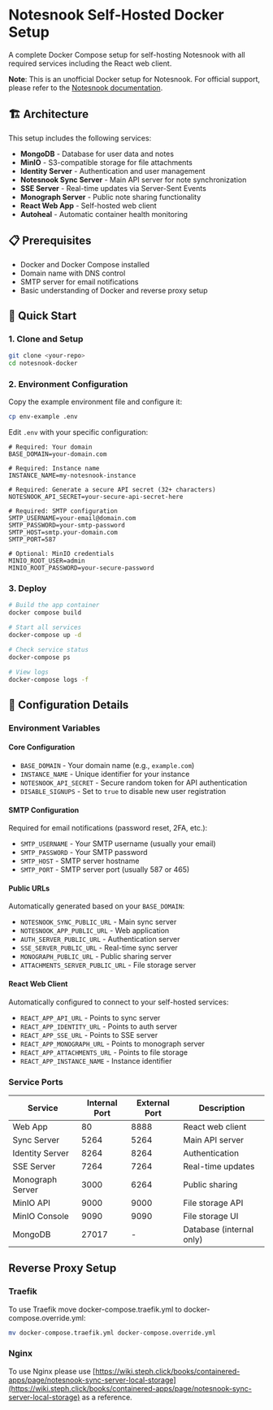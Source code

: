 # Notesnook Self-Hosted Docker Setup

A complete Docker Compose setup for self-hosting Notesnook with all required services including the React web client.

**Note**: This is an unofficial Docker setup for Notesnook. For official support, please refer to the [Notesnook documentation](https://help.notesnook.com/).

## 🏗️ Architecture

This setup includes the following services:

- **MongoDB** - Database for user data and notes
- **MinIO** - S3-compatible storage for file attachments
- **Identity Server** - Authentication and user management
- **Notesnook Sync Server** - Main API server for note synchronization
- **SSE Server** - Real-time updates via Server-Sent Events
- **Monograph Server** - Public note sharing functionality
- **React Web App** - Self-hosted web client
- **Autoheal** - Automatic container health monitoring

## 📋 Prerequisites

- Docker and Docker Compose installed
- Domain name with DNS control
- SMTP server for email notifications
- Basic understanding of Docker and reverse proxy setup

## 🚀 Quick Start

### 1. Clone and Setup

```bash
git clone <your-repo>
cd notesnook-docker
```

### 2. Environment Configuration

Copy the example environment file and configure it:

```bash
cp env-example .env
```

Edit `.env` with your specific configuration:

```env
# Required: Your domain
BASE_DOMAIN=your-domain.com

# Required: Instance name
INSTANCE_NAME=my-notesnook-instance

# Required: Generate a secure API secret (32+ characters)
NOTESNOOK_API_SECRET=your-secure-api-secret-here

# Required: SMTP configuration
SMTP_USERNAME=your-email@domain.com
SMTP_PASSWORD=your-smtp-password
SMTP_HOST=smtp.your-domain.com
SMTP_PORT=587

# Optional: MinIO credentials
MINIO_ROOT_USER=admin
MINIO_ROOT_PASSWORD=your-secure-password
```

### 3. Deploy

```bash
# Build the app container
docker compose build

# Start all services
docker-compose up -d

# Check service status
docker-compose ps

# View logs
docker-compose logs -f
```

## 🔧 Configuration Details

### Environment Variables

#### Core Configuration

- `BASE_DOMAIN` - Your domain name (e.g., `example.com`)
- `INSTANCE_NAME` - Unique identifier for your instance
- `NOTESNOOK_API_SECRET` - Secure random token for API authentication
- `DISABLE_SIGNUPS` - Set to `true` to disable new user registration

#### SMTP Configuration

Required for email notifications (password reset, 2FA, etc.):

- `SMTP_USERNAME` - Your SMTP username (usually your email)
- `SMTP_PASSWORD` - Your SMTP password
- `SMTP_HOST` - SMTP server hostname
- `SMTP_PORT` - SMTP server port (usually 587 or 465)

#### Public URLs

Automatically generated based on your `BASE_DOMAIN`:

- `NOTESNOOK_SYNC_PUBLIC_URL` - Main sync server
- `NOTESNOOK_APP_PUBLIC_URL` - Web application
- `AUTH_SERVER_PUBLIC_URL` - Authentication server
- `SSE_SERVER_PUBLIC_URL` - Real-time sync server
- `MONOGRAPH_PUBLIC_URL` - Public sharing server
- `ATTACHMENTS_SERVER_PUBLIC_URL` - File storage server

#### React Web Client

Automatically configured to connect to your self-hosted services:

- `REACT_APP_API_URL` - Points to sync server
- `REACT_APP_IDENTITY_URL` - Points to auth server
- `REACT_APP_SSE_URL` - Points to SSE server
- `REACT_APP_MONOGRAPH_URL` - Points to monograph server
- `REACT_APP_ATTACHMENTS_URL` - Points to file storage
- `REACT_APP_INSTANCE_NAME` - Instance identifier

### Service Ports

| Service | Internal Port | External Port | Description |
|---------|---------------|---------------|-------------|
| Web App | 80 | 8888 | React web client |
| Sync Server | 5264 | 5264 | Main API server |
| Identity Server | 8264 | 8264 | Authentication |
| SSE Server | 7264 | 7264 | Real-time updates |
| Monograph Server | 3000 | 6264 | Public sharing |
| MinIO API | 9000 | 9000 | File storage API |
| MinIO Console | 9090 | 9090 | File storage UI |
| MongoDB | 27017 | - | Database (internal only) |

## Reverse Proxy Setup

### Traefik

To use Traefik move docker-compose.traefik.yml to docker-compose.override.yml:

``` bash
mv docker-compose.traefik.yml docker-compose.override.yml
```

### Nginx

To use Nginx please use [https://wiki.steph.click/books/containered-apps/page/notesnook-sync-server-local-storage](https://wiki.steph.click/books/containered-apps/page/notesnook-sync-server-local-storage) as a reference.
